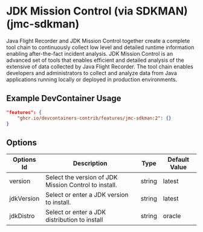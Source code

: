 
# JDK Mission Control (via SDKMAN) (jmc-sdkman)

Java Flight Recorder and JDK Mission Control together create a complete tool
chain to continuously collect low level and detailed runtime information
enabling after-the-fact incident analysis. JDK Mission Control is an advanced
set of tools that enables efficient and detailed analysis of the extensive of
data collected by Java Flight Recorder. The tool chain enables developers and
administrators to collect and analyze data from Java applications running
locally or deployed in production environments.

## Example DevContainer Usage

```json
"features": {
    "ghcr.io/devcontainers-contrib/features/jmc-sdkman:2": {}
}
```

## Options

| Options Id | Description | Type | Default Value |
|-----|-----|-----|-----|
| version | Select the version of JDK Mission Control to install. | string | latest |
| jdkVersion | Select or enter a JDK version to install. | string | latest |
| jdkDistro | Select or enter a JDK distribution to install | string | oracle |


